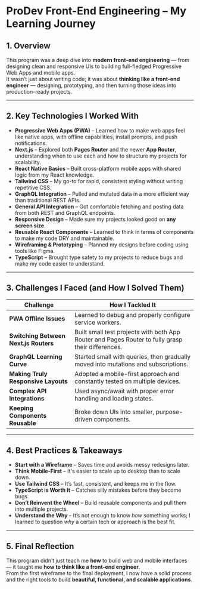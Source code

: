 # ProDev Front-End Engineering – My Learning Journey

## 1. Overview

This program was a deep dive into **modern front-end engineering** — from designing clean and responsive UIs to building full-fledged Progressive Web Apps and mobile apps.  
It wasn’t just about writing code; it was about **thinking like a front-end engineer** — designing, prototyping, and then turning those ideas into production-ready projects.

---

## 2. Key Technologies I Worked With

- **Progressive Web Apps (PWA)** – Learned how to make web apps feel like native apps, with offline capabilities, install prompts, and push notifications.
- **Next.js** – Explored both **Pages Router** and the newer **App Router**, understanding when to use each and how to structure my projects for scalability.
- **React Native Basics** – Built cross-platform mobile apps with shared logic from my React knowledge.
- **Tailwind CSS** – My go-to for rapid, consistent styling without writing repetitive CSS.
- **GraphQL Integration** – Pulled and mutated data in a more efficient way than traditional REST APIs.
- **General API Integration** – Got comfortable fetching and posting data from both REST and GraphQL endpoints.
- **Responsive Design** – Made sure my projects looked good on **any screen size**.
- **Reusable React Components** – Learned to think in terms of components to make my code DRY and maintainable.
- **Wireframing & Prototyping** – Planned my designs before coding using tools like Figma.
- **TypeScript** – Brought type safety to my projects to reduce bugs and make my code easier to understand.

---

## 3. Challenges I Faced (and How I Solved Them)

| Challenge | How I Tackled It |
|-----------|------------------|
| **PWA Offline Issues** | Learned to debug and properly configure service workers. |
| **Switching Between Next.js Routers** | Built small test projects with both App Router and Pages Router to fully grasp their differences. |
| **GraphQL Learning Curve** | Started small with queries, then gradually moved into mutations and subscriptions. |
| **Making Truly Responsive Layouts** | Adopted a mobile-first approach and constantly tested on multiple devices. |
| **Complex API Integrations** | Used async/await with proper error handling and loading states. |
| **Keeping Components Reusable** | Broke down UIs into smaller, purpose-driven components. |

---

## 4. Best Practices & Takeaways

- **Start with a Wireframe** – Saves time and avoids messy redesigns later.
- **Think Mobile-First** – It's easier to scale up to desktop than to scale down.
- **Use Tailwind CSS** – It’s fast, consistent, and keeps me in the flow.
- **TypeScript is Worth It** – Catches silly mistakes before they become bugs.
- **Don’t Reinvent the Wheel** – Build reusable components and pull them into multiple projects.
- **Understand the Why** – It’s not enough to know *how* something works; I learned to question *why* a certain tech or approach is the best fit.

---

## 5. Final Reflection

This program didn’t just teach me **how** to build web and mobile interfaces — it taught me **how to think like a front-end engineer**.  
From the first wireframe to the final deployment, I now have a solid process and the right tools to build **beautiful, functional, and scalable applications**.
